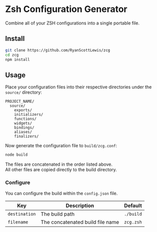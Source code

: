 # Zsh Configuration Generator

Combine all of your ZSH configurations into a single portable file.

## Install

```sh
git clone https://github.com/RyanScottLewis/zcg
cd zcg
npm install
```

## Usage

Place your configuration files into their respective directories under the `source/` directory:

```
PROJECT_NAME/
  source/
    exports/
    initializers/
    functions/
    widgets/
    bindings/
    aliases/
    finalizers/
```

Now generate the configuration file to `build/zcg.conf`:

```sh
node build
```

The files are concatenated in the order listed above.  
All other files are copied directly to the build directory.

### Configure

You can configure the build within the `config.json` file.

| Key           | Description                      | Default   |
|---------------|----------------------------------|-----------|
| `destination` | The build path                   | `./build` |
| `filename`    | The concatenated build file name | `zcg.zsh` |
